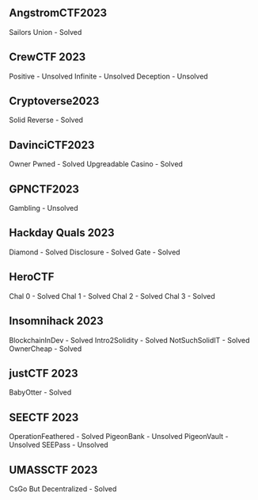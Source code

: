 ## AngstromCTF2023
Sailors Union - Solved

## CrewCTF 2023
Positive - Unsolved
Infinite - Unsolved
Deception - Unsolved

## Cryptoverse2023
Solid Reverse - Solved

## DavinciCTF2023
Owner Pwned - Solved
Upgreadable Casino - Solved

## GPNCTF2023
Gambling - Unsolved

## Hackday Quals 2023
Diamond - Solved
Disclosure - Solved
Gate - Solved

## HeroCTF
Chal 0 - Solved
Chal 1 - Solved
Chal 2 - Solved
Chal 3 - Solved

## Insomnihack 2023
BlockchainInDev - Solved
Intro2Solidity - Solved
NotSuchSolidIT - Solved
OwnerCheap - Solved

## justCTF 2023
BabyOtter - Solved

## SEECTF 2023
OperationFeathered - Solved
PigeonBank - Unsolved
PigeonVault - Unsolved
SEEPass - Unsolved

## UMASSCTF 2023 
CsGo But Decentralized - Solved


